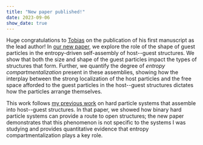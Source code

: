 ```yaml
---
title: "New paper published!"
date: 2023-09-06
show_date: true
---
```

Huge congratulations to [Tobias](https://www.tobiasdwyer.com/) on the publication of his first manuscript as the lead author!
In [our new paper](https://doi.org/10.1039/D3SM00891F), we explore the role of the shape of guest particles in the entropy-driven self-assembly of host--guest structures.
We show that both the size and shape of the guest particles impact the types of structures that form.
Further, we quantify the degree of *entropy compartmentalization* present in these assemblies, showing how the interplay between the strong localization of the host particles and
the free space afforded to the guest particles in the host--guest structures dictates how the particles arrange themselves.

This work follows [my previous work](https://doi.org/10.1039/D0SM02073G) on hard particle systems that assemble into host--guest structures.
In that paper, we showed how binary hard particle systems can provide a route to open structures; the new paper demonstrates that this phenomenon is
not specific to the systems I was studying and provides quantitative evidence that entropy compartmentalization plays a key role.
